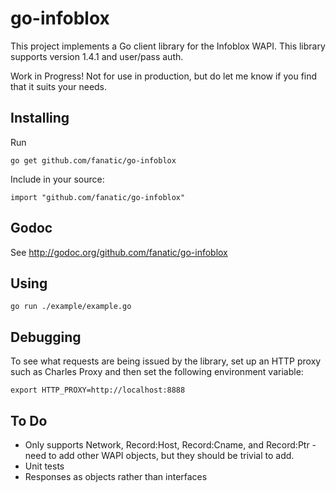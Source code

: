 go-infoblox
=========
This project implements a Go client library for the Infoblox WAPI.  This
library supports version 1.4.1 and user/pass auth.

Work in Progress! Not for use in production, but do let me know if you find
that it suits your needs.

Installing
----------
Run

    go get github.com/fanatic/go-infoblox

Include in your source:

    import "github.com/fanatic/go-infoblox"

Godoc
-----
See http://godoc.org/github.com/fanatic/go-infoblox

Using
-----

    go run ./example/example.go

Debugging
---------
To see what requests are being issued by the library, set up an HTTP proxy
such as Charles Proxy and then set the following environment variable:

    export HTTP_PROXY=http://localhost:8888

To Do
-----
- Only supports Network, Record:Host, Record:Cname, and Record:Ptr - need to add other WAPI objects, but they should be trivial to add.
- Unit tests
- Responses as objects rather than interfaces
